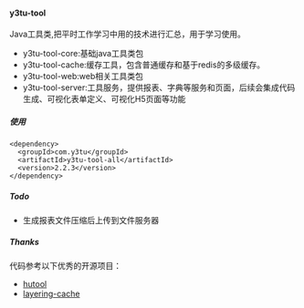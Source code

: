 #### y3tu-tool
Java工具类,把平时工作学习中用的技术进行汇总，用于学习使用。

* y3tu-tool-core:基础java工具类包
* y3tu-tool-cache:缓存工具，包含普通缓存和基于redis的多级缓存。
* y3tu-tool-web:web相关工具类包
* y3tu-tool-server:工具服务，提供报表、字典等服务和页面，后续会集成代码生成、可视化表单定义、可视化H5页面等功能

##### 使用

    <dependency>
      <groupId>com.y3tu</groupId>
      <artifactId>y3tu-tool-all</artifactId>
      <version>2.2.3</version>
    </dependency>

##### Todo 
* 生成报表文件压缩后上传到文件服务器

##### Thanks
代码参考以下优秀的开源项目：
- [hutool](https://gitee.com/loolly/hutool)
- [layering-cache](https://github.com/xiaolyuh/layering-cache) 


